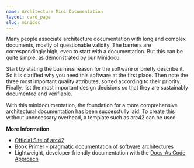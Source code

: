 ```yaml
---
name: Architecture Mini Documentation
layout: card_page
slug: minidoc
---
```

Many people associate architecture documentation with long and complex documents, mostly of questionable validity. The barriers are correspondingly high, even to start with a documentation. But this can be quite simple, as demonstrated by our Minidocu.

Start by stating the business reason for the software or briefly describe it. So
it is clarified why you need this software at the first place. Then note the three most important quality attributes, sorted according to their priority. Finally, list the most important design decisions so that they are sustainably documented and verifiable.

With this minidocumentation, the foundation for a more comprehensive architectural documentation has been successfully laid.
To create this without unnecessary overhead, a template such as arc42 can be used.

**More Information**

* [Official Site of arc42](https://arc42.org/)
* Book [Primer - pragmatic documentation of software architectures](https://leanpub.com/arc42-primer)
* Lightweight, developer-friendly documentation with the [Docs-As Code Approach](https://docs-as-co.de/)

